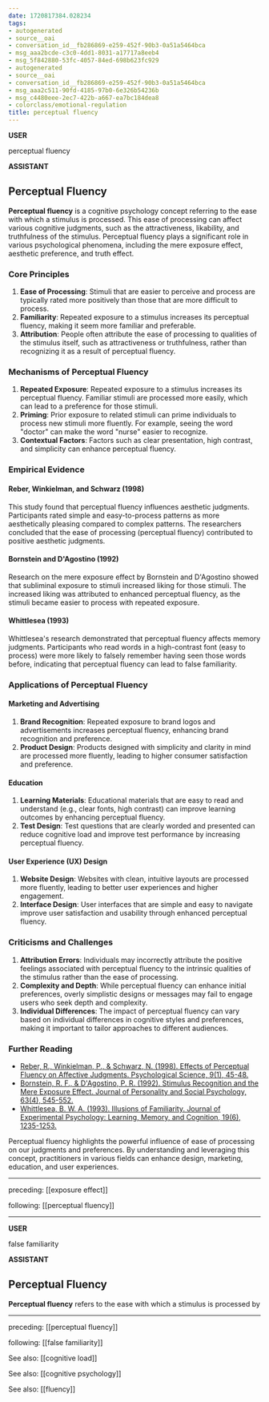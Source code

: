 ```yaml
---
date: 1720817384.028234
tags:
- autogenerated
- source__oai
- conversation_id__fb286869-e259-452f-90b3-0a51a5464bca
- msg_aaa2bcde-c3c0-4dd1-8031-a17717a8eeb4
- msg_5f842880-53fc-4057-84ed-698b623fc929
- autogenerated
- source__oai
- conversation_id__fb286869-e259-452f-90b3-0a51a5464bca
- msg_aaa2c511-90fd-4185-97b0-6e326b54236b
- msg_c4480eee-2ec7-422b-a667-ea7bc184dea8
- colorclass/emotional-regulation
title: perceptual fluency
---
```


**USER**

perceptual fluency


**ASSISTANT**

## Perceptual Fluency

**Perceptual fluency** is a cognitive psychology concept referring to the ease with which a stimulus is processed. This ease of processing can affect various cognitive judgments, such as the attractiveness, likability, and truthfulness of the stimulus. Perceptual fluency plays a significant role in various psychological phenomena, including the mere exposure effect, aesthetic preference, and truth effect.

### Core Principles

1. **Ease of Processing**: Stimuli that are easier to perceive and process are typically rated more positively than those that are more difficult to process.
2. **Familiarity**: Repeated exposure to a stimulus increases its perceptual fluency, making it seem more familiar and preferable.
3. **Attribution**: People often attribute the ease of processing to qualities of the stimulus itself, such as attractiveness or truthfulness, rather than recognizing it as a result of perceptual fluency.

### Mechanisms of Perceptual Fluency

1. **Repeated Exposure**: Repeated exposure to a stimulus increases its perceptual fluency. Familiar stimuli are processed more easily, which can lead to a preference for those stimuli.
2. **Priming**: Prior exposure to related stimuli can prime individuals to process new stimuli more fluently. For example, seeing the word "doctor" can make the word "nurse" easier to recognize.
3. **Contextual Factors**: Factors such as clear presentation, high contrast, and simplicity can enhance perceptual fluency.

### Empirical Evidence

#### Reber, Winkielman, and Schwarz (1998)

This study found that perceptual fluency influences aesthetic judgments. Participants rated simple and easy-to-process patterns as more aesthetically pleasing compared to complex patterns. The researchers concluded that the ease of processing (perceptual fluency) contributed to positive aesthetic judgments.

#### Bornstein and D'Agostino (1992)

Research on the mere exposure effect by Bornstein and D'Agostino showed that subliminal exposure to stimuli increased liking for those stimuli. The increased liking was attributed to enhanced perceptual fluency, as the stimuli became easier to process with repeated exposure.

#### Whittlesea (1993)

Whittlesea's research demonstrated that perceptual fluency affects memory judgments. Participants who read words in a high-contrast font (easy to process) were more likely to falsely remember having seen those words before, indicating that perceptual fluency can lead to false familiarity.

### Applications of Perceptual Fluency

#### Marketing and Advertising

1. **Brand Recognition**: Repeated exposure to brand logos and advertisements increases perceptual fluency, enhancing brand recognition and preference.
2. **Product Design**: Products designed with simplicity and clarity in mind are processed more fluently, leading to higher consumer satisfaction and preference.

#### Education

1. **Learning Materials**: Educational materials that are easy to read and understand (e.g., clear fonts, high contrast) can improve learning outcomes by enhancing perceptual fluency.
2. **Test Design**: Test questions that are clearly worded and presented can reduce cognitive load and improve test performance by increasing perceptual fluency.

#### User Experience (UX) Design

1. **Website Design**: Websites with clean, intuitive layouts are processed more fluently, leading to better user experiences and higher engagement.
2. **Interface Design**: User interfaces that are simple and easy to navigate improve user satisfaction and usability through enhanced perceptual fluency.

### Criticisms and Challenges

1. **Attribution Errors**: Individuals may incorrectly attribute the positive feelings associated with perceptual fluency to the intrinsic qualities of the stimulus rather than the ease of processing.
2. **Complexity and Depth**: While perceptual fluency can enhance initial preferences, overly simplistic designs or messages may fail to engage users who seek depth and complexity.
3. **Individual Differences**: The impact of perceptual fluency can vary based on individual differences in cognitive styles and preferences, making it important to tailor approaches to different audiences.

### Further Reading

- [Reber, R., Winkielman, P., & Schwarz, N. (1998). Effects of Perceptual Fluency on Affective Judgments. Psychological Science, 9(1), 45-48.](https://journals.sagepub.com/doi/10.1111/1467-9280.00008)
- [Bornstein, R. F., & D'Agostino, P. R. (1992). Stimulus Recognition and the Mere Exposure Effect. Journal of Personality and Social Psychology, 63(4), 545-552.](https://psycnet.apa.org/doi/10.1037/0022-3514.63.4.545)
- [Whittlesea, B. W. A. (1993). Illusions of Familiarity. Journal of Experimental Psychology: Learning, Memory, and Cognition, 19(6), 1235-1253.](https://psycnet.apa.org/doi/10.1037/0278-7393.19.6.1235)

Perceptual fluency highlights the powerful influence of ease of processing on our judgments and preferences. By understanding and leveraging this concept, practitioners in various fields can enhance design, marketing, education, and user experiences.


---

preceding: [[exposure effect]]  


following: [[perceptual fluency]]


---

**USER**

false familiarity


**ASSISTANT**

## Perceptual Fluency

**Perceptual fluency** refers to the ease with which a stimulus is processed by


---

preceding: [[perceptual fluency]]  


following: [[false familiarity]]

See also: [[cognitive load]]


See also: [[cognitive psychology]]


See also: [[fluency]]